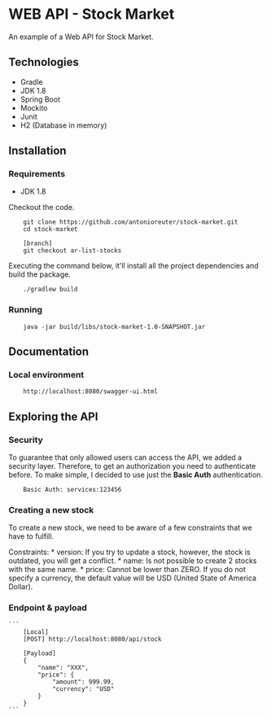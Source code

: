 # WEB API - Stock Market

An example of a Web API for Stock Market.

## Technologies
- Gradle
- JDK 1.8
- Spring Boot
- Mockito
- Junit
- H2 (Database in memory)

## Installation

### Requirements
- JDK 1.8

Checkout the code.

```
	git clone https://github.com/antonioreuter/stock-market.git
	cd stock-market
	
	[branch]
	git checkout ar-list-stocks
```

Executing the command below, it'll install all the project dependencies and build the package.

```
    ./gradlew build
```

### Running

```
    java -jar build/libs/stock-market-1.0-SNAPSHOT.jar
```

## Documentation

### Local environment
```
    http://localhost:8080/swagger-ui.html
```

## Exploring the API

### Security

To guarantee that only allowed users can access the API, we added a security layer. Therefore, to get an authorization you need to authenticate before. To make simple, I decided to use just the **Basic Auth** authentication.

```
	Basic Auth: services:123456
```


### Creating a new stock

To create a new stock, we need to be aware of a few constraints that we have to fulfill.

Constraints:
	* version: If you try to update a stock, however, the stock is outdated, you will get a conflict.
	* name: Is not possible to create 2 stocks with the same name.
	* price: Cannot be lower than ZERO. If you do not specify a currency, the default value will be USD (United State of America Dollar).

### Endpoint & payload
	```
		[Local]
		[POST] http://localhost:8080/api/stock
		
		[Payload]
        {
            "name": "XXX",
            "price": {
                "amount": 999.99,
                "currency": "USD"
            }
        }
	```
